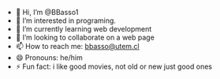 - 👋 Hi, I’m @BBasso1
- 👀 I’m interested in programing.
- 🌱 I’m currently learning web development
- 💞️ I’m looking to collaborate on a web page
- 📫 How to reach me: bbasso@utem.cl
- 😄 Pronouns: he/him
- ⚡ Fun fact: i like good movies, not old or new just good ones

<!---
BBasso1/BBasso1 is a ✨ special ✨ repository because its `README.md` (this file) appears on your GitHub profile.
--->
